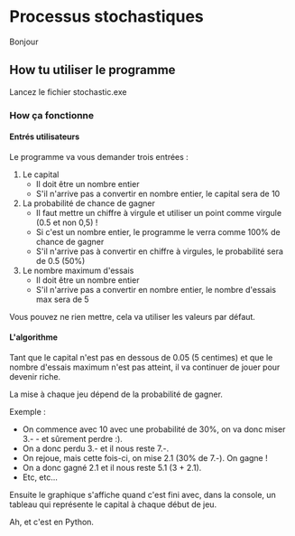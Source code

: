 # Processus stochastiques

Bonjour

## How tu utiliser le programme

Lancez le fichier stochastic.exe

### How ça fonctionne

#### Entrés utilisateurs

Le programme va vous demander trois entrées :

1. Le capital
    - Il doit être un nombre entier
    - S'il n'arrive pas a convertir en nombre entier, le capital sera de 10
1. La probabilité de chance de gagner
    - Il faut mettre un chiffre à virgule et utiliser un point comme virgule (0.5 et non 0,5) !
    - Si c'est un nombre entier, le programme le verra comme 100% de chance de gagner
    - S'il n'arrive pas à convertir en chiffre à virgules, le probabilité sera de 0.5 (50%)
1. Le nombre maximum d'essais
    - Il doit être un nombre entier
    - S'il n'arrive pas a convertir en nombre entier, le nombre d'essais max sera de 5

Vous pouvez ne rien mettre, cela va utiliser les valeurs par défaut.

#### L'algorithme

Tant que le capital n'est pas en dessous de 0.05 (5 centimes) et que le nombre d'essais maximum n'est pas atteint, il va
continuer de jouer pour devenir riche.

La mise à chaque jeu dépend de la probabilité de gagner.

Exemple :

- On commence avec 10 avec une probabilité de 30%, on va donc miser 3.- - et sûrement perdre :).
- On a donc perdu 3.- et il nous reste 7.-.
- On rejoue, mais cette fois-ci, on mise 2.1 (30% de 7.-). On gagne !
- On a donc gagné 2.1 et il nous reste 5.1 (3 + 2.1).
- Etc, etc...

Ensuite le graphique s'affiche quand c'est fini avec, dans la console, un tableau qui représente le capital à chaque début de jeu.

Ah, et c'est en Python.
